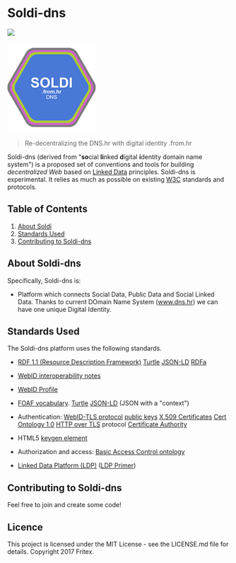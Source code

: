 # Soldi-dns

[![](https://img.shields.io/badge/SOLDI--DNS-development-blue.svg)](https://github.com/fritexvz/soldi-dns)

![Soldi-dns Logo](https://github.com/fritexvz/soldi-dns/blob/master/logo/soldi_200.png)

> Re-decentralizing the DNS.hr with digital identity .from.hr

Soldi-dns (derived from "**so**cial **li**nked **d**igital **i**dentity domain name system") is a proposed set of
conventions and tools for building *decentralized Web* based on
[Linked Data](http://www.w3.org/DesignIssues/LinkedData.html) principles. Soldi-dns is experimental. It relies as much as possible on existing
[W3C](http://www.w3.org/) standards and protocols.

## Table of Contents

1. [About Soldi](#about-soldi-dns)
2. [Standards Used](#standards-used)
3. [Contributing to Soldi-dns](#contributing-to-soldi-dns)

## About Soldi-dns

Specifically, Soldi-dns is:

* Platform which connects Social Data, Public Data and Social Linked Data. Thanks to current DOmain Name System (www.dns.hr) we can have one unique Digital Identity. 

## Standards Used

The Soldi-dns platform uses the following standards.

* [RDF 1.1 (Resource Description Framework)](http://www.w3.org/RDF/)
  [Turtle](http://www.w3.org/TR/turtle/)
  [JSON-LD](http://www.w3.org/TR/json-ld/)
  [RDFa](http://www.w3.org/TR/rdfa-primer/)

*
  [WebID interoperability notes](http://www.w3.org/2005/Incubator/webid/wiki/Identity_Interoperability)

* [WebID Profile](http://www.w3.org/2005/Incubator/webid/spec/identity/#dfn-webid_profile)

* [FOAF vocabulary](http://xmlns.com/foaf/0.1/).
  [Turtle](http://www.w3.org/TR/turtle/)
  [JSON-LD](http://www.w3.org/TR/json-ld/) (JSON with a "context")

* Authentication:
  [WebID-TLS protocol](http://www.w3.org/2005/Incubator/webid/spec/tls/)
  [public keys](https://en.wikipedia.org/wiki/Public-key_cryptography)
  [X.509 Certificates](https://en.wikipedia.org/wiki/X.509)
  [Cert Ontology 1.0](http://www.w3.org/ns/auth/cert)
  [HTTP over TLS](https://tools.ietf.org/html/rfc2818) protocol
  [Certificate Authority](https://en.wikipedia.org/wiki/Certificate_authority)

* HTML5 [keygen element](http://www.w3.org/TR/html5/forms.html#the-keygen-element)

* Authorization and access:
  [Basic Access Control ontology](http://www.w3.org/ns/auth/acl)

* [Linked Data Platform (LDP)](http://www.w3.org/TR/ldp/)
  ([LDP Primer](http://www.w3.org/TR/ldp-primer/))

## Contributing to Soldi-dns

  Feel free to join and create some code!

## Licence

 This project is licensed under the MIT License - see the LICENSE.md file for details.
 Copyright 2017 Fritex.
